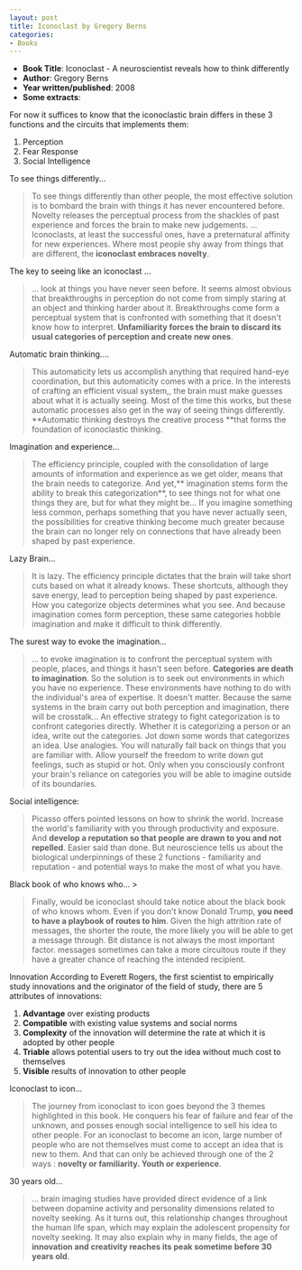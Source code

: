 ```yaml
---
layout: post
title: Iconoclast by Gregory Berns
categories:
- Books
---
```


- **Book Title**: Iconoclast - A neuroscientist reveals how to think differently
- **Author**: Gregory Berns
- **Year written/published**: 2008
- **Some extracts**:

For now it suffices to know that the iconoclastic brain differs in these 3 functions and the circuits that implements them:

1. Perception
2. Fear Response
3. Social Intelligence

To see things differently...

> To see things differently than other people, the most effective solution is to bombard the brain with things it has never encountered before. Novelty releases the perceptual process from the shackles of past experience and forces the brain to make new judgements. ... Iconoclasts, at least the successful ones, have a preternatural affinity for new experiences. Where most people shy away from things that are different, the **iconoclast embraces novelty**.

The key to seeing like an iconoclast ...

> ... look at things you have never seen before. It seems almost obvious that breakthroughs in perception do not come from simply staring at an object and thinking harder about it. Breakthroughs come form a perceptual system that is confronted with something that it doesn't know how to interpret. **Unfamiliarity forces the brain to discard its usual categories of perception and create new ones**.

Automatic brain thinking....

> This automaticity lets us accomplish anything that required hand-eye coordination, but this automaticity comes with a price. In the interests of crafting an efficient visual system,, the brain must make guesses about what it is actually seeing. Most of the time this works, but these automatic processes also get in the way of seeing things differently. **Automatic thinking destroys the creative process **that forms the foundation of iconoclastic thinking.

Imagination and experience...

> The efficiency principle, coupled with the consolidation of large amounts of information and experience as we get older, means that the brain needs to categorize. And yet,** imagination stems form the ability to break this categorization**, to see things not for what one things they are, but for what they might be... If you imagine something less common, perhaps something that you have never actually seen, the possibilities for creative thinking become much greater because the brain can no longer rely on connections that have already been shaped by past experience.

Lazy Brain...

> It is lazy. The efficiency principle dictates that the brain will take short cuts based on what it already knows. These shortcuts, although they save energy, lead to perception being shaped by past experience. How you categorize objects determines what you see. And because imagination comes form perception, these same categories hobble imagination and make it difficult to think differently.

The surest way to evoke the imagination...

> ... to evoke imagination is to confront the perceptual system with people, places, and things it hasn't seen before. **Categories are death to imagination**. So the solution is to seek out environments in which you have no experience. These environments have nothing to do with the individual's area of expertise. It doesn't matter. Because the same systems in the brain carry out both perception and imagination, there will be crosstalk... An effective strategy to fight categorization is to confront categories directly. Whether it is categorizing a person or an idea, write out the categories. Jot down some words that categorizes an idea. Use analogies. You will naturally fall back on things that you are familiar with. Allow yourself the freedom to write down gut feelings, such as stupid or hot. Only when you consciously confront your brain's reliance on categories you will be able to imagine outside of its boundaries.

Social intelligence:

> Picasso offers pointed lessons on how to shrink the world. Increase the world's familiarity with you through productivity and exposure. And **develop a reputation so that people are drawn to you and not repelled**. Easier said than done. But neuroscience tells us about the biological underpinnings of these 2 functions - familiarity and reputation - and potential ways to make the most of what you have.

Black book of who knows who... >

> Finally, would be iconoclast should take notice about the black book of who knows whom. Even if you don't know Donald Trump, **you need to have a playbook of routes to him**. Given the high attrition rate of messages, the shorter the route, the more likely you will be able to get a message through. Bit distance is not always the most important factor. messages sometimes can take a more circuitous route if they have a greater chance of reaching the intended recipient.

Innovation According to Everett Rogers, the first scientist to empirically study innovations and the originator of the field of study, there are 5 attributes of innovations:

1. **Advantage** over existing products
2. **Compatible** with existing value systems and social norms
3. **Complexity** of the innovation will determine the rate at which it is adopted by other people
4. **Triable** allows potential users to try out the idea without much cost to themselves
5. **Visible** results of innovation to other people

Iconoclast to icon...

> The journey from iconoclast to icon goes beyond the 3 themes highlighted in this book. He conquers his fear of failure and fear of the unknown, and posses enough social intelligence to sell his idea to other people. For an iconoclast to become an icon, large number of people who are not themselves must come to accept an idea that is new to them. And that can only be achieved through one of the 2 ways : **novelty or familiarity. Youth or experience**.

30 years old...

> ... brain imaging studies have provided direct evidence of a link between dopamine activity and personality dimensions related to novelty seeking. As it turns out, this relationship changes throughout the human life span, which may explain the adolescent propensity for novelty seeking. It may also explain why in many fields, the age of **innovation and creativity reaches its peak sometime before 30 years old**.

